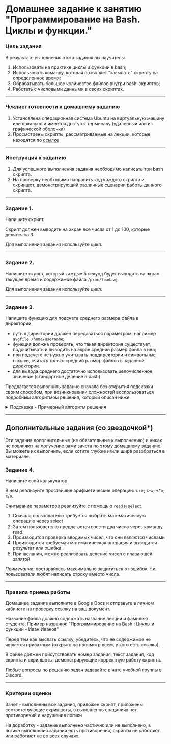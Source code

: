 # Домашнее задание к занятию "Программирование на Bash. Циклы и функции." 

### Цель задания
В результате выполнения этого задания вы научитесь:
1. Использовать на практике циклы и функции в bash;
2. Использовать команду, которая позволяет "засыпать" скрипту на определенное время;
3. Обрабатывать большое количество файлов внутри bash-скриптов;
4. Работать с числовыми данными в своих скриптах.

------

### Чеклист готовности к домашнему заданию

1. Установлена операционная система Ubuntu на виртуальную машину или локально и имеется доступ к терминалу (удаленный или из графической оболочки)
2. Просмотрены скрипты, рассматриваемые на лекции, которые находятся по [ссылке](5-02/)
------

### Инструкция к заданию

1. Для успешного выполнения задания необходимо написать три bash скрипта.
2. На проверку необходимо направить код каждого скрипта и скриншот, демонстрирующий различные сценарии работы данного скрипта.


------
### Задание 1.

Напишите скрипт.

Скрипт должен выводить на экран все числа от 1 до 100, которые делятся на 3.

Для выполнения задания используйте цикл.

------
### Задание 2.

Напишите скрипт, который каждые 5 секунд будет выводить на экран текущее время и содержимое файла `/proc/loadavg`.

Для выполнения задания используйте цикл.

------
### Задание 3.

Напишите функцию для подсчета среднего размера файла в директории. 

 - путь к директории должен передаваться параметром, например `avgfile /home/username`;
 - функция должна проверять, что такая директория существует, подсчитывать и выводить на экран средний размер файла в ней;
 - при подсчете не нужно учитывать поддиректории и символьные ссылки, считать только средний размер файлов в заданной директории.
 - для вывода среднего достаточно использовать целочисленное значение (стандартное деление в bash)

Предлагается выполнить задание сначала без открытия подсказки своим способом, при возникновении сложностей воспользоваться подробным алгоритмом решения, который описан ниже.
<details>
  <summary>Подсказка - Примерный алгоритм решения</summary>

  1. В скрипте объявите функцию. Поместите аргумент в переменную с понятным названием. Проверьте, существует ли заданная в аргументе директория с помощью if.

  2. Внутри функции объявите вспомогательные переменные. Одна переменная будет служить для сохранения суммы размеров всех файлов в директории, а другая будет содержать количество файлов.

  3. Для перебора файлов внутри директории используйте цикл for.

  4. Внутри цикла с помощью if проверяйте, является ли данный объект файлом.

  5. Если это файл, то к переменной суммы добавляйте размер файла и увеличивайте на один переменную с количеством файлов (получить размер одного файла можно с помощью `stat -c "%s" filename`).

  6. После выхода из цикла for (перебора всех файлов в директории), разделите значение переменной с суммой размеров файлов на количество этих файлов и выведите результат на экран.

  7. В конце скрипта, вызовите только что написанную функцию с аргументом, например `avgfile $1`

  8. Запускайте скрипт `./script3.sh /home/username` и смотрите результат. 
 
  9. (необязательно) Если все работает, данную функцию можно добавить к себе в `.bash_profile` и использовать для работы.

</details>



------
## Дополнительные задания (со звездочкой*)

Эти задания дополнительные (не обязательные к выполнению) и никак не повлияют на получение вами зачета по этому домашнему заданию. Вы можете их выполнить, если хотите глубже и/или шире разобраться в материале.

### Задание 4.

Напишите свой калькулятор.

В нем реализуйте простейшие арифметические операции:  «+»; «-»; «*»; «/».
 
Считывание параметров реализуйте с помощью `read` и `select`.

1. Сначала пользователю требуется выбрать математическую операцию через select
2. Затем пользователю предлагается ввести два числа через команду read.
3. Производится проверка вводимых чисел, что они являются числами
4. Производится требуемая математическая операция и выводится результат или ошибка.
5. При желании, можно реализовать деление чисел с плавающей запятой

*Примечание:* постарайтесь максимально защититься от ошибок, т.к. пользователи любят написать строку вместо числа.

------

### Правила приема работы

Домашнее задание выполните в Google Docs и отправьте в личном кабинете на проверку ссылку на ваш документ.

Название файла должно содержать название лекции и фамилию студента. Пример названия: "Программирование на Bash : Циклы и функции - Иван Иванов"

Перед тем как выслать ссылку, убедитесь, что ее содержимое не является приватным (открыто на просмотр всем, у кого есть ссылка).

В файле должен присутствовать номер задания, текст задания, код скрипта и скриншоты, демонстрирующие корректную работу скрипта.

Любые вопросы по решению задач задавайте в чате учебной группы в Discord.

------
### Критерии оценки

Зачет - выполнены все задания, приложен скрипт, приложены соответствующие скриншоты, в выполненных заданиях нет противоречий и нарушения логики

На доработку - задание выполнено частично или не выполнено, в логике выполнения заданий есть противоречия, скрипты не работают или работают не во всех случаях.

